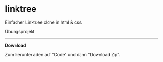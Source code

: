 # linktree

Einfacher Linktr.ee clone in html & css.

Übungsprojekt

---

**Download**

Zum herunterladen auf "Code" und dann "Download Zip".
